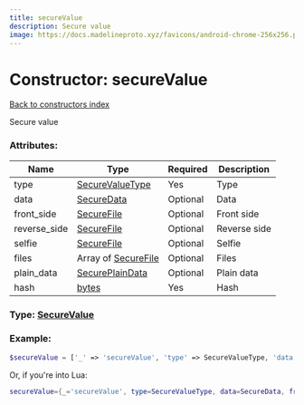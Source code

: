 ```yaml
---
title: secureValue
description: Secure value
image: https://docs.madelineproto.xyz/favicons/android-chrome-256x256.png
---
```

# Constructor: secureValue  
[Back to constructors index](index.md)



Secure value

### Attributes:

| Name     |    Type       | Required | Description |
|----------|---------------|----------|-------------|
|type|[SecureValueType](../types/SecureValueType.md) | Yes|Type|
|data|[SecureData](../types/SecureData.md) | Optional|Data|
|front\_side|[SecureFile](../types/SecureFile.md) | Optional|Front side|
|reverse\_side|[SecureFile](../types/SecureFile.md) | Optional|Reverse side|
|selfie|[SecureFile](../types/SecureFile.md) | Optional|Selfie|
|files|Array of [SecureFile](../types/SecureFile.md) | Optional|Files|
|plain\_data|[SecurePlainData](../types/SecurePlainData.md) | Optional|Plain data|
|hash|[bytes](../types/bytes.md) | Yes|Hash|



### Type: [SecureValue](../types/SecureValue.md)


### Example:

```php
$secureValue = ['_' => 'secureValue', 'type' => SecureValueType, 'data' => SecureData, 'front_side' => SecureFile, 'reverse_side' => SecureFile, 'selfie' => SecureFile, 'files' => [SecureFile, SecureFile], 'plain_data' => SecurePlainData, 'hash' => 'bytes'];
```  


Or, if you're into Lua:

```lua
secureValue={_='secureValue', type=SecureValueType, data=SecureData, front_side=SecureFile, reverse_side=SecureFile, selfie=SecureFile, files={SecureFile}, plain_data=SecurePlainData, hash='bytes'}

```


